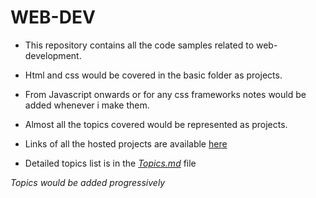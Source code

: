 # WEB-DEV

- This repository contains all the code samples related to web-development.
- Html and css would be covered in the basic folder as projects.
- From Javascript onwards or for any css frameworks notes would be added whenever i make them.
- Almost all the topics covered would be represented as projects.
- Links of all the hosted projects are available [here](https://github.com/kannanjayachandran/WEB-DEV/blob/main/Websites.md)

- Detailed topics list is in the _[Topics.md](https://github.com/kannanjayachandran/WEB-DEV/blob/94b80b8e491c1d0faae63420bca897b82196f54e/Topics.md)_ file

_Topics would be added progressively_

